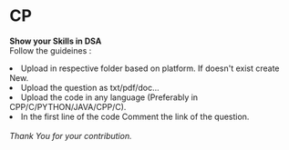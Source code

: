 # CP
<b> Show your Skills in DSA </b><br>
Follow the guideines :<br>
<li>Upload in respective folder based on platform. If doesn't exist create New.</li>
<li>Upload the question as txt/pdf/doc...</li>
<li>Upload the code in any language (Preferably in CPP/C/PYTHON/JAVA/CPP/C).</li>
<li>In the first line of the code Comment the link of the question.</li>
<br>
<i>Thank You for your contribution.</i>
